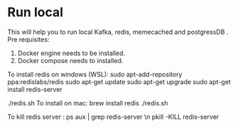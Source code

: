 # Run local
This will help you to run local Kafka, redis, memecached and postgressDB .
Pre requisites: 
  1. Docker engine needs to be installed.
  2. Docker compose needs to installed.

To install redis on windows (WSL):
  sudo apt-add-repository ppa:redislabs/redis
  sudo apt-get update
  sudo apt-get upgrade
  sudo apt-get install redis-server

  ./redis.sh
To install on mac:
  brew install redis
  ./redis.sh

To kill redis server :
  ps aux | grep redis-server \n
  pkill -KILL redis-server
